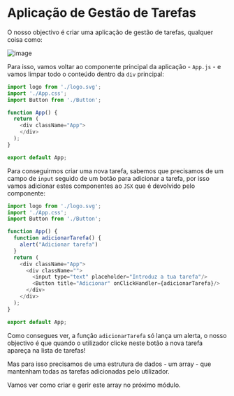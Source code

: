 # Aplicação de Gestão de Tarefas

O nosso objectivo é criar uma aplicação de gestão de tarefas, qualquer coisa como:

![image](https://user-images.githubusercontent.com/39055313/150697193-0c6b1e64-6665-4637-867c-56a9c42942aa.png)

Para isso, vamos voltar ao componente principal da aplicação - `App.js` - e vamos limpar todo o conteúdo dentro da `div` principal:

```javascript
import logo from './logo.svg';
import './App.css';
import Button from './Button';

function App() {
  return (
    <div className="App">
    </div>
  );
}

export default App;
```

Para conseguirmos criar uma nova tarefa, sabemos que precisamos de um campo de `input` seguido de um botão para adicionar a tarefa, por isso vamos adicionar estes componentes ao `JSX` que é devolvido pelo componente:

```javascript
import logo from './logo.svg';
import './App.css';
import Button from './Button';

function App() {
  function adicionarTarefa() {
    alert("Adicionar tarefa")
  }
  return (
    <div className="App">
      <div className="">
        <input type="text" placeholder="Introduz a tua tarefa"/>
        <Button title="Adicionar" onClickHandler={adicionarTarefa}/>
      </div>
    </div>
  );
}

export default App;
```

Como consegues ver, a função `adicionarTarefa` só lança um alerta, o nosso objectivo é que quando o utilizador clicke neste botão a nova tarefa apareça na lista de tarefas!

Mas para isso precisamos de uma estrutura de dados - um array - que mantenham todas as tarefas adicionadas pelo utilizador.

Vamos ver como criar e gerir este array no próximo módulo.

